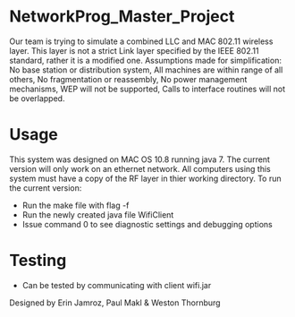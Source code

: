 NetworkProg_Master_Project
==========================

Our team is trying to simulate a combined LLC and MAC 802.11 wireless layer. This layer is not a strict Link layer specified by the IEEE 802.11 standard, rather it is a modified one. Assumptions made for simplification: No base station or distribution system, All machines are within range of all others, No fragmentation or reassembly, No power management mechanisms, WEP will not be supported, Calls to interface routines will not be overlapped.

Usage
=====
This system was designed on MAC OS 10.8 running java 7. The current version will only work on an ethernet network. All computers using this system must have a copy of the RF layer in thier working directory. To run the current version:
* Run the make file with flag -f
* Run the newly created java file WifiClient
* Issue command 0 to see diagnostic settings and debugging options

Testing
=======
* Can be tested by communicating with client wifi.jar


Designed by Erin Jamroz, Paul Makl & Weston Thornburg 
